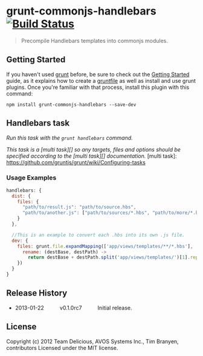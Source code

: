 # grunt-commonjs-handlebars [![Build Status](https://secure.travis-ci.org/avos/grunt-commonjs-handlebars.png?branch=master)](http://travis-ci.org/avos/grunt-contrib-handlebars)

> Precompile Handlebars templates into commonjs modules.

## Getting Started
If you haven't used [grunt][] before, be sure to check out the [Getting Started][] guide, as it explains how to create a [gruntfile][Getting Started] as well as install and use grunt plugins. Once you're familiar with that process, install this plugin with this command:

```shell
npm install grunt-commonjs-handlebars --save-dev
```
[grunt]: http://gruntjs.com/
[Getting Started]: https://github.com/gruntjs/grunt/blob/devel/docs/getting_started.md

## Handlebars task
_Run this task with the `grunt handlebars` command._

_This task is a [multi task][] so any targets, files and options should be specified according to the [multi task][] documentation._
[multi task]: https://github.com/gruntjs/grunt/wiki/Configuring-tasks

### Usage Examples

```js
handlebars: {
  dist: {
    files: {
      "path/to/result.js": "path/to/source.hbs",
      "path/to/another.js": ["path/to/sources/*.hbs", "path/to/more/*.hbs"]
    }
  },

  //This is an example to convert each .hbs into its own .js file.
  dev: {
    files: grunt.file.expandMapping(['app/views/templates/**/*.hbs'], 'tmp/views/templates/', {
      rename: (destBase, destPath) ->
        return destBase + destPath.split('app/views/templates/')[1].replace /\.hbs$/, '.js'
    })
  }
}
```

## Release History

 * 2013-01-22   v0.1.0rc7   Initial release.

## License
Copyright (c) 2012 Team Delicious, AVOS Systems Inc., Tim Branyen, contributors
Licensed under the MIT license.
